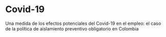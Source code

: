 # Covid-19
Una medida de los efectos potenciales del Covid-19 en el empleo: el caso de la política de aislamiento preventivo obligatorio en Colombia
